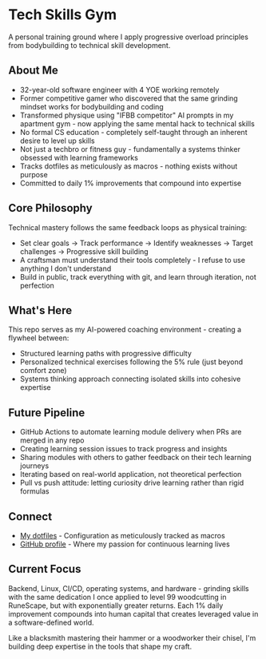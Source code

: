 # Tech Skills Gym

A personal training ground where I apply progressive overload principles from bodybuilding to technical skill development.

## About Me

- 32-year-old software engineer with 4 YOE working remotely
- Former competitive gamer who discovered that the same grinding mindset works for bodybuilding and coding
- Transformed physique using "IFBB competitor" AI prompts in my apartment gym - now applying the same mental hack to technical skills
- No formal CS education - completely self-taught through an inherent desire to level up skills
- Not just a techbro or fitness guy - fundamentally a systems thinker obsessed with learning frameworks
- Tracks dotfiles as meticulously as macros - nothing exists without purpose
- Committed to daily 1% improvements that compound into expertise

## Core Philosophy

Technical mastery follows the same feedback loops as physical training:
- Set clear goals → Track performance → Identify weaknesses → Target challenges → Progressive skill building
- A craftsman must understand their tools completely - I refuse to use anything I don't understand
- Build in public, track everything with git, and learn through iteration, not perfection

## What's Here

This repo serves as my AI-powered coaching environment - creating a flywheel between:
- Structured learning paths with progressive difficulty
- Personalized technical exercises following the 5% rule (just beyond comfort zone)
- Systems thinking approach connecting isolated skills into cohesive expertise

## Future Pipeline

- GitHub Actions to automate learning module delivery when PRs are merged in any repo
- Creating learning session issues to track progress and insights
- Sharing modules with others to gather feedback on their tech learning journeys
- Iterating based on real-world application, not theoretical perfection
- Pull vs push attitude: letting curiosity drive learning rather than rigid formulas

## Connect

- [My dotfiles](https://github.com/atxtechbro/dotfiles) - Configuration as meticulously tracked as macros
- [GitHub profile](https://github.com/atxtechbro) - Where my passion for continuous learning lives

## Current Focus

Backend, Linux, CI/CD, operating systems, and hardware - grinding skills with the same dedication I once applied to level 99 woodcutting in RuneScape, but with exponentially greater returns. Each 1% daily improvement compounds into human capital that creates leveraged value in a software-defined world.

Like a blacksmith mastering their hammer or a woodworker their chisel, I'm building deep expertise in the tools that shape my craft.
